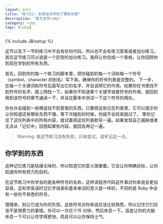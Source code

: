 ```yaml
---
layout: post
title: "练习22: 到现在你学到了哪些东西"
description: "笨方法学ruby"
category: ruby
tags: [ruby]
---
```

{% include JB/setup %}

这节以及下一节的练习中不会有任何代码，所以也不会有练习答案或者加分练习。其实这节练习可以说是一个巨型的加分练习。我将让你完成一个表格，让你回顾你到现在学到的所有东西。

首先，回到你的每一个练习的脚本里，把你碰到的每一个词和每一个符号（symbol，character 的别名）写下来。确保你的符号列表是完整的。
下一步，在每一个关键词和符号后面写出它的名字，并且说明它的作用。如果你在书里找不到符号的名字，就上网找一下。如果你不知道某个关键字或者符号的作用，就回到用到该符号的章节通读一下，并且在脚本中测试一下这个符号的用处。

你也许会碰到一些横竖找不到答案的东西，只要把这些记在列表里，它可以提示你让你知道还有哪些东西不懂，等下次碰到的时候，你就不会轻易跳过了。
等你记住了这份列表中的所有内容，就试着把这份列表默写一遍。如果发现自己漏掉或者无法从「记忆中」回想起某些内容，就回去再记一遍。

> Warning: 做这节练习没有失败，只有尝试，请牢记这一点。

你学到的东西
------------

这种记忆练习是枯燥无味的，所以知道它的意义很重要。它会让你明确目标，让你知道你所有努力的目的。

在这节练习中你学会的是各种符号的名称，这样读程序代码这件事对你来说会更加容易。这和学英语时记忆字母表和基本单词的意义是一样的，不同的是 Ruby 中会有一些你不熟悉的符号。

慢慢来，别让它成为你的负担。这些符号对你来说应该比较熟悉，所以记住它们应该不是很费力的事情。你可以一次花个15 分钟，然后休息一下。适度让你的大脑休息一下可以让你学得更快，而且可以让你保持士气。

